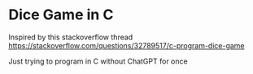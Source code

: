 # Dice Game in C
Inspired by this stackoverflow thread https://stackoverflow.com/questions/32789517/c-program-dice-game

Just trying to program in C without ChatGPT for once
